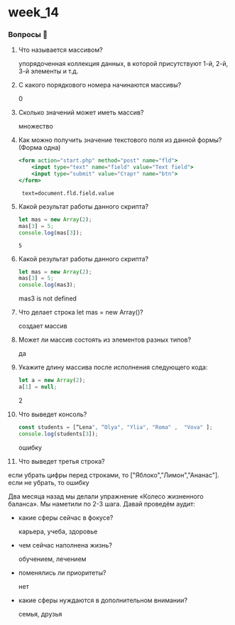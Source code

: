 # week_14

### Вопросы 💎

1.  Что называется массивом?

    упорядоченная коллекция данных, в которой присутствуют 1-й, 2-й, 3-й элементы и т.д.

2.  С какого порядкового номера начинаются массивы?

    0

3.  Сколько значений может иметь массив?

    множество

4.  Как можно получить значение текстового поля из данной формы? (Форма одна)

    ```jsx
    <form action="start.php" method="post" name="fld">
    	<input type="text" name="field" value="Text field">
    	<input type="submit" value="Старт" name="btn">
    </form>

    ```

         text=document.fld.field.value

5.  Какой результат работы данного скрипта?

    ```jsx
    let mas = new Array(2);
    mas[3] = 5;
    console.log(mas[3]);
    ```

        5

6.  Какой результат работы данного скрипта?

    ```jsx
    let mas = new Array(2);
    mas[3] = 5;
    console.log(mas3);
    ```

    mas3 is not defined

7.  Что делает строка let mas = new Array()?

    создает массив

8.  Может ли массив состоять из элементов разных типов?

    да

9.  Укажите длину массива после исполнения следующего кода:

    ```jsx
    let a = new Array(2);
    a[1] = null;
    ```

    2

10. Что выведет консоль?

    ```jsx
    const students = [“Lena", “Olya", "Ylia", "Roma" ,  "Vova" ];
    console.log(students[3]);
    ```

    ошибку

11. Что выведет третья строка?

если убрать цифры перед строками, то ["Яблоко","Лимон","Ананас"]. если не убрать, то ошибку

Два месяца назад мы делали упражнение «Колесо жизненного баланса». Мы наметили по 2-3 шага. Давай проведём аудит:

- какие сферы сейчас в фокусе?

  карьера, учеба, здоровье

- чем сейчас наполнена жизнь?

  обучением, лечением

- поменялись ли приоритеты?

  нет

- какие сферы нуждаются в дополнительном внимании?

  семья, друзья
